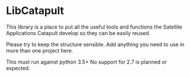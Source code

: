 # LibCatapult

This library is a place to put all the useful tools and functions the Satellite Applications Catapult develop so they can be easily reused.

Please try to keep the structure sensible. Add anything you need to use in more than one project here.

This must run against python 3.5+ No support for 2.7 is planned or expected.